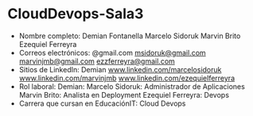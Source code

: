 # CloudDevops-Sala3
- Nombre completo:
Demian Fontanella
Marcelo Sidoruk
Marvin Brito
Ezequiel Ferreyra
- Correos electrónicos:
@gmail.com
msidoruk@gmail.com
marvinjmb@gmail.com
ezzferreyra@gmail.com
- Sitios de LinkedIn:
Demian
www.linkedin.com/marcelosidoruk
www.linkedin.com/marvinjmb
www.linkedin.com/ezequielferreyra
- Rol laboral:
Demian:
Marcelo Sidoruk: Administrador de Aplicaciones 
Marvin Brito: Analista en Deployment
Ezequiel Ferreyra: Devops
- Carrera que cursan en EducaciónIT:
Cloud Devops
